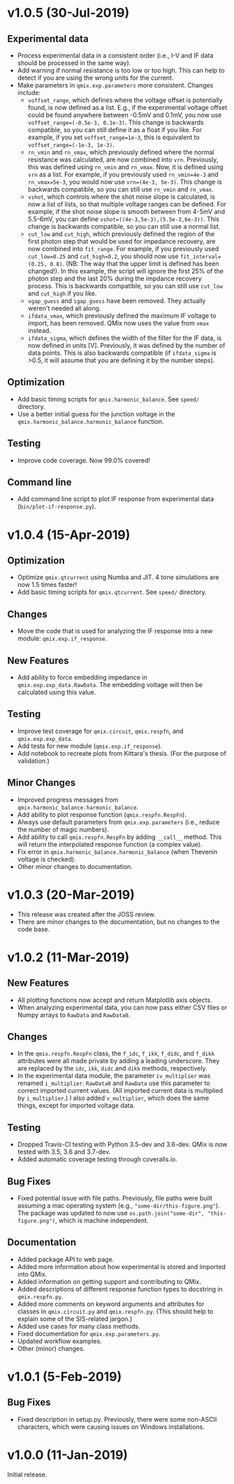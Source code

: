 v1.0.5 (30-Jul-2019)
====================

Experimental data
-----------------

- Process experimental data in a consistent order (i.e., I-V and IF data should be processed in the same way).
- Add warning if normal resistance is too low or too high. This can help to detect if you are using the wrong units for the current.
- Make parameters in ``qmix.exp.parameters`` more consistent. Changes include:
    - ``voffset_range``, which defines where the voltage offset is potentially found, is now defined as a list. E.g., if the experimental voltage offset could be found anywhere between -0.5mV and 0.1mV, you now use ``voffset_range=(-0.5e-3, 0.1e-3)``. This change is backwards compatible, so you can still define it as a float if you like. For example, if you set ``voffset_range=1e-3``, this is equivalent to ``voffset_range=(-1e-3, 1e-3)``.
    - ``rn_vmin`` and ``rn_vmax``, which previously defined where the normal resistance was calculated, are now combined into ``vrn``. Previously, this was defined using ``rn_vmin`` and ``rn_vmax``. Now, it is defined using ``vrn`` as a list. For example, if you previously used ``rn_vmin=4e-3`` and ``rn_vmax=5e-3``, you would now use ``vrn=(4e-3, 5e-3)``. This change is backwards compatible, so you can still use ``rn_vmin`` and ``rn_vmax``.
    - ``vshot``, which controls where the shot noise slope is calculated, is now a list of lists, so that multiple voltage ranges can be defined. For example, if the shot noise slope is smooth between from 4-5mV and 5.5-6mV, you can define ``vshot=((4e-3,5e-3),(5.5e-3,6e-3))``. This change is backwards compatible, so you can still use a normal list.
    - ``cut_low`` and ``cut_high``, which previously defined the region of the first photon step that would be used for impedance recovery, are now combined into ``fit_range``. For example, if you previously used ``cut_low=0.25`` and ``cut_high=0.2``, you should now use ``fit_interval=(0.25, 0.8)``. (NB: The way that the upper limit is defined has been changed!). In this example, the script will ignore the first 25% of the photon step and the last 20% during the impdance recovery process. This is backwards compatible, so you can still use ``cut_low`` and ``cut_high`` if you like.
    - ``vgap_guess`` and ``igap_guess`` have been removed. They actually weren't needed all along.
    - ``ifdata_vmax``, which previously defined the maximum IF voltage to import, has been removed. QMix now uses the value from ``vmax`` instead.
    - ``ifdata_sigma``, which defines the width of the filter for the IF data, is now defined in units [V]. Previously, it was defined by the number of data points. This is also backwards compatible (if ``ifdata_sigma`` is >0.5, it will assume that you are defining it by the number steps).

Optimization
------------

- Add basic timing scripts for ``qmix.harmonic_balance``. See ``speed/`` directory.
- Use a better initial guess for the junction voltage in the ``qmix.harmonic_balance.harmonic_balance`` function.

Testing
-------

- Improve code coverage. Now 99.0% covered!

Command line
------------

- Add command line script to plot IF response from experimental data (``bin/plot-if-response.py``).


v1.0.4 (15-Apr-2019)
====================

Optimization
------------

- Optimize ``qmix.qtcurrent`` using Numba and JIT. 4 tone simulations are now 1.5 times faster!
- Add basic timing scripts for ``qmix.qtcurrent``. See ``speed/`` directory.

Changes
-------

- Move the code that is used for analyzing the IF response into a new module: ``qmix.exp.if_response``.

New Features
------------

- Add ability to force embedding impedance in ``qmix.exp.exp_data.RawData``. The embedding voltage will then be calculated using this value.

Testing
-------

- Improve test coverage for ``qmix.circuit``, ``qmix.respfn``, and ``qmix.exp.exp_data``.
- Add tests for new module (``qmix.exp.if_response``).
- Add notebook to recreate plots from Kittara's thesis. (For the purpose of validation.)

Minor Changes
-------------

- Improved progress messages from ``qmix.harmonic_balance.harmonic_balance``.
- Add ability to plot response function (``qmix.respfn.RespFn``).
- Always use default parameters from ``qmix.exp.parameters`` (i.e., reduce the number of magic numbers).
- Add ability to call ``qmix.respfn.RespFn`` by adding ``__call__`` method. This will return the interpolated response function (a complex value).
- Fix error in ``qmix.harmonic_balance.harmonic_balance`` (when Thevenin voltage is checked).
- Other minor changes to documentation.



v1.0.3 (20-Mar-2019)
====================

- This release was created after the JOSS review.
- There are minor changes to the documentation, but no changes to the code base.



v1.0.2 (11-Mar-2019)
====================

New Features
------------

- All plotting functions now accept and return Matplotlib axis objects.
- When analyzing experimental data, you can now pass either CSV files or Numpy arrays to ``RawData`` and ``RawData0``.

Changes
-------

- In the ``qmix.respfn.RespFn`` class, the ``f_idc``, ``f_ikk``, ``f_didc``, and ``f_dikk`` attributes were all made private by adding a leading underscore. They are replaced by the ``idc``, ``ikk``, ``didc`` and ``dikk`` methods, respectively.
- In the experimental data module, the parameter ``iv_multiplier`` was renamed ``i_multiplier``. ``RawData0`` and ``RawData`` use this parameter to correct imported current values. (All imported current data is multiplied by ``i_multiplier``.) I also added ``v_multiplier``, which does the same things, except for imported voltage data.

Testing
-------

- Dropped Travis-CI testing with Python 3.5-dev and 3.6-dev. QMix is now tested with 3.5, 3.6 and 3.7-dev.
- Added automatic coverage testing through coveralls.io.

Bug Fixes
---------

- Fixed potential issue with file paths. Previously, file paths were built assuming a mac operating system (e.g., ``"some-dir/this-figure.png"``). The package was updated to now use ``os.path.join("some-dir", "this-figure.png")``, which is machine independent.

Documentation
-------------

- Added package API to web page.
- Added more information about how experimental is stored and imported into QMix.
- Added information on getting support and contributing to QMix.
- Added descriptions of different response function types to docstring in ``qmix.respfn.py``.
- Added more comments on keyword arguments and attributes for classes in ``qmix.circuit.py`` and ``qmix.respfn.py``. (This should help to explain some of the SIS-related jargon.)
- Added use cases for many class methods.
- Fixed documentation for ``qmix.exp.parameters.py``.
- Updated workflow examples.
- Other (minor) changes.



v1.0.1 (5-Feb-2019)
===================

Bug Fixes
---------

- Fixed description in setup.py. Previously, there were some non-ASCII characters, which were causing issues on Windows installations.



v1.0.0 (11-Jan-2019)
====================

Initial release.
